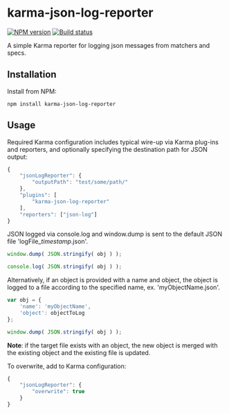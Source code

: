 # karma-json-log-reporter
[![NPM version][npm-image]][npm-url]
[![Build status][ci-image]][ci-url]

A simple Karma reporter for logging json messages from matchers and specs.

## Installation

Install from NPM:
```shell
npm install karma-json-log-reporter
```

## Usage

Required Karma configuration includes typical wire-up via Karma plug-ins and reporters, and optionally specifying the destination path for JSON output:

```javascript
{
	"jsonLogReporter": {
		"outputPath": "test/some/path/"
	},
	"plugins": [
		"karma-json-log-reporter"
	],
	"reporters": ["json-log"]
}
```

JSON logged via console.log and window.dump is sent to the default JSON file 'logFile_*timestamp*.json'.

```javascript
window.dump( JSON.stringify( obj ) );

console.log( JSON.stringify( obj ) );
```

Alternatively, if an object is provided with a name and object, the object is logged to a file according to the specified name, ex. 'myObjectName.json'.

```javascript
var obj = {
	'name': 'myObjectName',
	'object': objectToLog
};

window.dump( JSON.stringify( obj ) );
```

**Note**: if the target file exists with an object, the new object is merged with the existing object and the existing file is updated.

To overwrite, add to Karma configuration:

```javascript
{
	"jsonLogReporter": {
		"overwrite": true
	}
}
```

[npm-url]: https://www.npmjs.org/package/karma-json-log-reporter
[npm-image]: https://badge.fury.io/js/karma-json-log-reporter.png
[ci-image]: https://travis-ci.org/Brightspace/karma-json-log-reporter.svg?branch=master
[ci-url]: https://travis-ci.org/Brightspace/karma-json-log-reporter
